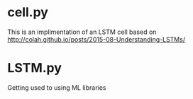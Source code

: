 # cell.py

This is an implimentation of an LSTM cell based on http://colah.github.io/posts/2015-08-Understanding-LSTMs/

# LSTM.py 

Getting used to using ML libraries
